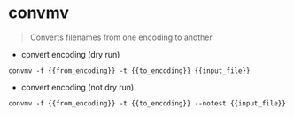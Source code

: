 # convmv

> Converts filenames from one encoding to another

- convert encoding (dry run)

`convmv -f {{from_encoding}} -t {{to_encoding}} {{input_file}}`

- convert encoding (not dry run)

`convmv -f {{from_encoding}} -t {{to_encoding}} --notest {{input_file}}`
